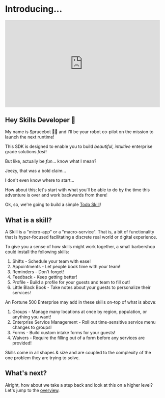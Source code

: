 
# Introducing...

<div style="padding:56.25% 0 0 0;position:relative;"><iframe id="teaser" src="https://player.vimeo.com/video/707599932?h=68534a1ece&amp;badge=0&amp;autopause=0&amp;player_id=0&amp;app_id=58479" frameborder="0" allow="autoplay; fullscreen; picture-in-picture" allowfullscreen style="position:absolute;top:0;left:0;width:100%;height:100%;" title="The 4th Runtime"></iframe></div><script src="https://player.vimeo.com/api/player.js"></script>


## Hey Skills Developer 👋

My name is Sprucebot 🌲🤖 and I'll be your robot co-pilot on the mission to launch the next runtime!

This SDK is designed to enable you to build *beautiful*, *intuitive* enterprise grade solutions *fast*!

But like, actually be *fun*... know what I mean?

Jeezy, that was a bold claim...

I don't even know where to start...

How about this; let's start with what you'll be able to do by the time this adventure is over and work backwards from there!

Ok, so, we're going to build a simple [Todo Skill](https://todos.spruce.bot)!
## What is a skill?

A Skill is a "micro-app" or a "macro-service". That is, a bit of functionality that is hyper-focused facilitating a discrete real world or digital experience. 

To give you a sense of how skills might work together, a small barbershop could install the following skills:

1. Shifts - Schedule your team with ease!
2. Appointments - Let people book time with your team!
3. Reminders - Don't forget!
4. Feedback - Keep getting better!
5. Profile - Build a profile for your guests and team to fill out!
5. Little Black Book - Take notes about your guests to personalize their services!

An Fortune 500 Enterprise may add in these skills on-top of what is above:

1. Groups - Manage many locations at once by region, population, or anything you want!
2. Enterprise Service Management - Roll out time-sensitive service menu changes to groups!
3. Forms - Build custom intake forms for your guests!
4. Waivers - Require the filling out of a form before any services are provided!

Skills come in all shapes & size and are coupled to the complexity of the one problem they are trying to solve.
## What's next?

Alright, how about we take a step back and look at this on a higher level? Let's jump to the [overview](/overview.md).